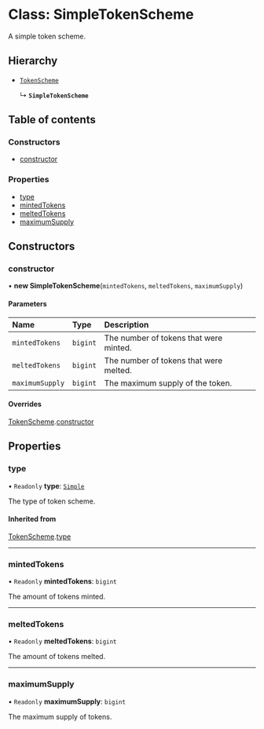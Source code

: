 # Class: SimpleTokenScheme

A simple token scheme.

## Hierarchy

- [`TokenScheme`](TokenScheme.md)

  ↳ **`SimpleTokenScheme`**

## Table of contents

### Constructors

- [constructor](SimpleTokenScheme.md#constructor)

### Properties

- [type](SimpleTokenScheme.md#type)
- [mintedTokens](SimpleTokenScheme.md#mintedtokens)
- [meltedTokens](SimpleTokenScheme.md#meltedtokens)
- [maximumSupply](SimpleTokenScheme.md#maximumsupply)

## Constructors

### constructor

• **new SimpleTokenScheme**(`mintedTokens`, `meltedTokens`, `maximumSupply`)

#### Parameters

| Name | Type | Description |
| :------ | :------ | :------ |
| `mintedTokens` | `bigint` | The number of tokens that were minted. |
| `meltedTokens` | `bigint` | The number of tokens that were melted. |
| `maximumSupply` | `bigint` | The maximum supply of the token. |

#### Overrides

[TokenScheme](TokenScheme.md).[constructor](TokenScheme.md#constructor)

## Properties

### type

• `Readonly` **type**: [`Simple`](../enums/TokenSchemeType.md#simple)

The type of token scheme.

#### Inherited from

[TokenScheme](TokenScheme.md).[type](TokenScheme.md#type)

___

### mintedTokens

• `Readonly` **mintedTokens**: `bigint`

The amount of tokens minted.

___

### meltedTokens

• `Readonly` **meltedTokens**: `bigint`

The amount of tokens melted.

___

### maximumSupply

• `Readonly` **maximumSupply**: `bigint`

The maximum supply of tokens.
